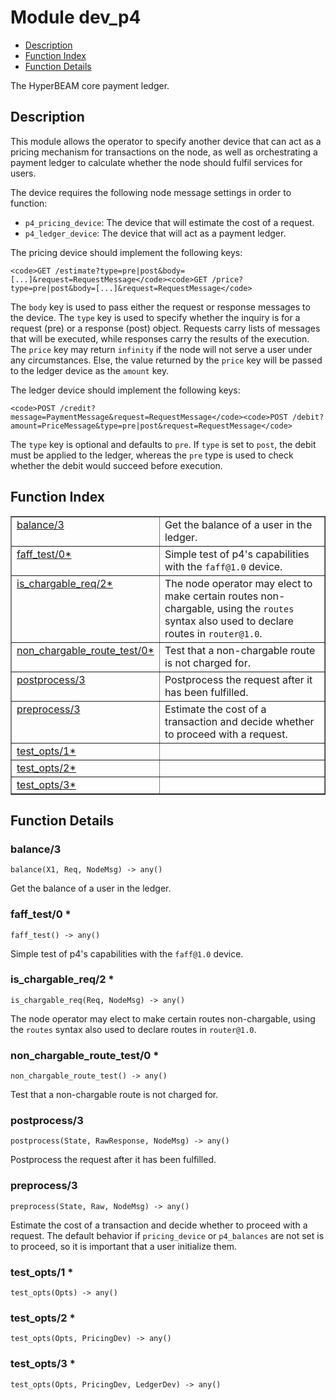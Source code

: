 

# Module dev_p4
* [Description](#description)
* [Function Index](#index)
* [Function Details](#functions)

The HyperBEAM core payment ledger.

<a name="description"></a>

## Description

This module allows the operator to
specify another device that can act as a pricing mechanism for transactions
on the node, as well as orchestrating a payment ledger to calculate whether
the node should fulfil services for users.

The device requires the following node message settings in order to function:

- `p4_pricing_device`: The device that will estimate the cost of a request.
- `p4_ledger_device`: The device that will act as a payment ledger.

The pricing device should implement the following keys:

```
<code>GET /estimate?type=pre|post&body=[...]&request=RequestMessage</code><code>GET /price?type=pre|post&body=[...]&request=RequestMessage</code>
```

The `body` key is used to pass either the request or response messages to the
device. The `type` key is used to specify whether the inquiry is for a request
(pre) or a response (post) object. Requests carry lists of messages that will
be executed, while responses carry the results of the execution. The `price`
key may return `infinity` if the node will not serve a user under any
circumstances. Else, the value returned by the `price` key will be passed to
the ledger device as the `amount` key.

The ledger device should implement the following keys:

```
<code>POST /credit?message=PaymentMessage&request=RequestMessage</code><code>POST /debit?amount=PriceMessage&type=pre|post&request=RequestMessage</code>
```

The `type` key is optional and defaults to `pre`. If `type` is set to `post`,
the debit must be applied to the ledger, whereas the `pre` type is used to
check whether the debit would succeed before execution.<a name="index"></a>

## Function Index


<table width="100%" border="1" cellspacing="0" cellpadding="2" summary="function index"><tr><td valign="top"><a href="#balance-3">balance/3</a></td><td>Get the balance of a user in the ledger.</td></tr><tr><td valign="top"><a href="#faff_test-0">faff_test/0*</a></td><td>Simple test of p4's capabilities with the <code>faff@1.0</code> device.</td></tr><tr><td valign="top"><a href="#is_chargable_req-2">is_chargable_req/2*</a></td><td>The node operator may elect to make certain routes non-chargable, using
the <code>routes</code> syntax also used to declare routes in <code>router@1.0</code>.</td></tr><tr><td valign="top"><a href="#non_chargable_route_test-0">non_chargable_route_test/0*</a></td><td>Test that a non-chargable route is not charged for.</td></tr><tr><td valign="top"><a href="#postprocess-3">postprocess/3</a></td><td>Postprocess the request after it has been fulfilled.</td></tr><tr><td valign="top"><a href="#preprocess-3">preprocess/3</a></td><td>Estimate the cost of a transaction and decide whether to proceed with
a request.</td></tr><tr><td valign="top"><a href="#test_opts-1">test_opts/1*</a></td><td></td></tr><tr><td valign="top"><a href="#test_opts-2">test_opts/2*</a></td><td></td></tr><tr><td valign="top"><a href="#test_opts-3">test_opts/3*</a></td><td></td></tr></table>


<a name="functions"></a>

## Function Details

<a name="balance-3"></a>

### balance/3

`balance(X1, Req, NodeMsg) -> any()`

Get the balance of a user in the ledger.

<a name="faff_test-0"></a>

### faff_test/0 *

`faff_test() -> any()`

Simple test of p4's capabilities with the `faff@1.0` device.

<a name="is_chargable_req-2"></a>

### is_chargable_req/2 *

`is_chargable_req(Req, NodeMsg) -> any()`

The node operator may elect to make certain routes non-chargable, using
the `routes` syntax also used to declare routes in `router@1.0`.

<a name="non_chargable_route_test-0"></a>

### non_chargable_route_test/0 *

`non_chargable_route_test() -> any()`

Test that a non-chargable route is not charged for.

<a name="postprocess-3"></a>

### postprocess/3

`postprocess(State, RawResponse, NodeMsg) -> any()`

Postprocess the request after it has been fulfilled.

<a name="preprocess-3"></a>

### preprocess/3

`preprocess(State, Raw, NodeMsg) -> any()`

Estimate the cost of a transaction and decide whether to proceed with
a request. The default behavior if `pricing_device` or `p4_balances` are
not set is to proceed, so it is important that a user initialize them.

<a name="test_opts-1"></a>

### test_opts/1 *

`test_opts(Opts) -> any()`

<a name="test_opts-2"></a>

### test_opts/2 *

`test_opts(Opts, PricingDev) -> any()`

<a name="test_opts-3"></a>

### test_opts/3 *

`test_opts(Opts, PricingDev, LedgerDev) -> any()`

